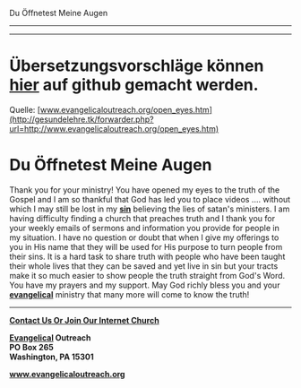 <!--t Du Öffnetest Meine Augen - in Arbeit (0% übersetzt) t-->
<!--d d-->

Du Öffnetest Meine Augen

- - - 
- - -

# Übersetzungsvorschläge können [hier](https://github.com/gesundelehre/gesundelehre_translate/blob/master/content/static/zeugnisse/du-oeffnetest-meine-augen.md) auf github gemacht werden.

Quelle: [www.evangelicaloutreach.org/open_eyes.htm](http://gesundelehre.tk/forwarder.php?url=http://www.evangelicaloutreach.org/open_eyes.htm)


# Du Öffnetest Meine Augen

Thank you for your ministry! You have opened my eyes to the truth of the Gospel and I am so thankful that God has led you to place videos .... without which I may still be lost in my **[sin](http://gesundelehre.tk/forwarder.php?url=http://www.evangelicaloutreach.org/sin.html)** believing the lies of satan's ministers. I am having difficulty finding a church that preaches truth and I thank you for your weekly emails of sermons and information you provide for people in my situation. I have no question or doubt that when I give my offerings to you in His name that they will be used for His purpose to turn people from their sins. It is a hard task to share truth with people who have been taught their whole lives that they can be saved and yet live in sin but your tracts make it so much easier to show people the truth straight from God's Word. You have my prayers and my support. May God richly bless you and your **[evangelical](http://gesundelehre.tk/forwarder.php?url=http://www.evangelicaloutreach.org/index.html)** ministry that many more will come to know the truth!

* * *

**[Contact Us Or Join Our Internet Church](http://gesundelehre.tk/forwarder.php?url=http://www.evangelicaloutreach.org/contact.html)**

**[Evangelical](http://gesundelehre.tk/forwarder.php?url=http://www.evangelicaloutreach.org/index.html) Outreach**  
**PO Box 265**  
**Washington, PA 15301**

**www.evangelicaloutreach.org**